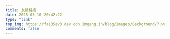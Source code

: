 ```yaml
---
title: 友情链接
date: 2025-03-10 20:42:22
type: "link"
top_img: https://fa135av3.dev.cdn.imgeng.in/blog/Images/Background/7.webp
comments: false
---
```


